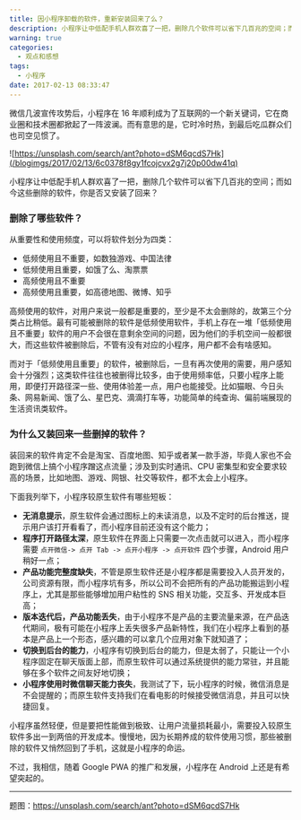 ```yaml
---
title: 因小程序卸载的软件，重新安装回来了么？
description: 小程序让中低配手机人群欢喜了一把，删除几个软件可以省下几百兆的空间；而如今这些删除的软件，你是否又安装了回来？
warning: true
categories:
  - 观点和感想
tags:
  - 小程序
date: 2017-02-13 08:33:47
---
```



微信几波宣传攻势后，小程序在 16 年顺利成为了互联网的一个新关键词，它在商业圈和技术圈都掀起了一阵波澜。而有意思的是，它时冷时热，到最后吃瓜群众们也司空见惯了。

![https://unsplash.com/search/ant?photo=dSM6qcdS7Hk](/blogimgs/2017/02/13/6c0378f8gy1fcojcvx2g7j20p00dw41q)<!--<source src="http://ww1.sinaimg.cn/large/6c0378f8gy1fcojcvx2g7j20p00dw41q">-->

<!--more-->

小程序让中低配手机人群欢喜了一把，删除几个软件可以省下几百兆的空间；而如今这些删除的软件，你是否又安装了回来？

### 删除了哪些软件？

从重要性和使用频度，可以将软件划分为四类：

- 低频使用且不重要，如数独游戏、中国法律
- 低频使用且重要，如饿了么、淘票票
- 高频使用且不重要
- 高频使用且重要，如高德地图、微博、知乎

高频使用的软件，对用户来说一般都是重要的，至少是不太会删除的，故第三个分类占比稍低。最有可能被删除的软件是低频使用软件，手机上存在一堆「低频使用且不重要」软件的用户不会很在意剩余空间的问题，因为他们的手机空间一般都很大，而这些软件被删除后，不管有没有对应的小程序，用户都不会有啥感知。

而对于「低频使用且重要」的软件，被删除后，一旦有再次使用的需要，用户感知会十分强烈；这类软件往往也被删得比较多，由于使用频率低，只要小程序上能用，即便打开路径深一些、使用体验差一点，用户也能接受。比如猫眼、今日头条、网易新闻、饿了么、星巴克、滴滴打车等，功能简单的纯查询、偏前端展现的生活资讯类软件。

### 为什么又装回来一些删掉的软件？

装回来的软件肯定不会是淘宝、百度地图、知乎或者某一款手游，毕竟人家也不会跑到微信上搞个小程序蹭这点流量；涉及到实时通讯、CPU 密集型和安全要求较高的场景，比如地图、游戏、网银、社交等软件，都不太会上小程序。

下面我列举下，小程序较原生软件有哪些短板：

- **无消息提示**，原生软件会通过图标上的未读消息，以及不定时的后台推送，提示用户该打开看看了，而小程序目前还没有这个能力；
- **程序打开路径太深**，原生软件在界面上只需要一次点击就可以进入，而小程序需要 `点开微信-> 点开 Tab -> 点开小程序 -> 点开软件` 四个步骤，Android 用户稍好一点；
- **产品功能完整度缺失**，不管是原生软件还是小程序都是需要投入人员开发的，公司资源有限，而小程序坑有多，所以公司不会把所有的产品功能搬运到小程序上，尤其是那些能够增加用户粘性的 SNS 相关功能，交互多、开发成本巨高；
- **版本迭代后，产品功能丢失**，由于小程序不是产品的主要流量来源，在产品迭代期间，极有可能在小程序上丢失很多产品新特性，我们在小程序上看到的基本是产品上一个形态，感兴趣的可以拿几个应用对象下就知道了；
- **切换到后台的能力**，小程序有切换到后台的能力，但是太弱了，只能让一个小程序固定在聊天版面上部，而原生软件可以通过系统提供的能力常驻，并且能够在多个软件之间友好地切换；
- **小程序使用时微信聊天能力丧失**，我测试了下，玩小程序的时候，微信消息是不会提醒的；而原生软件支持我们在看电影的时候接受微信消息，并且可以快捷回复。

小程序虽然轻便，但是要把性能做到极致、让用户流量损耗最小，需要投入较原生软件多出一到两倍的开发成本。慢慢地，因为长期养成的软件使用习惯，那些被删除的软件又悄然回到了手机，这就是小程序的命运。

不过，我相信，随着 Google  PWA 的推广和发展，小程序在 Android 上还是有希望突起的。

---

题图：https://unsplash.com/search/ant?photo=dSM6qcdS7Hk
